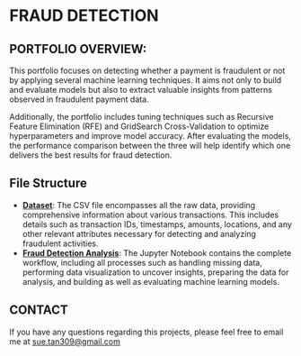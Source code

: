 # FRAUD DETECTION 

## PORTFOLIO OVERVIEW: 
This portfolio focuses on detecting whether a payment is fraudulent or not by applying several machine learning techniques. It aims not only to build and evaluate models but also to extract valuable insights from patterns observed in fraudulent payment data.

Additionally, the portfolio includes tuning techniques such as Recursive Feature Elimination (RFE) and GridSearch Cross-Validation to optimize hyperparameters and improve model accuracy.
After evaluating the models, the performance comparison between the three will help identify which one delivers the best results for fraud detection.

## File Structure  
- [**Dataset**](https://github.com/SueTan309/Fraud-Detection/blob/master/fraud_detection.csv): The CSV file encompasses all the raw data, providing comprehensive information about various transactions. This includes details such as transaction IDs, timestamps, amounts, locations, and any other relevant attributes necessary for detecting and analyzing fraudulent activities.
- [**Fraud Detection Analysis**](https://github.com/SueTan309/Fraud-Detection/blob/master/Fraud%20Detection%20Analysis.ipynb): The Jupyter Notebook contains the complete workflow, including all processes such as handling missing data, performing data visualization to uncover insights, preparing the data for analysis, and building as well as evaluating machine learning models.

## CONTACT
If you have any questions regarding this projects, please feel free to email me at sue.tan309@gmail.com

